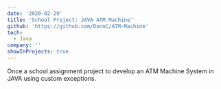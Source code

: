 ```yaml
---
date: '2020-02-29'
title: 'School Project: JAVA ATM Machine'
github: 'https://github.com/DonnC/ATM-Machine'
tech:
  - Java
company: ''
showInProjects: true
---
```


Once a school assignment project to develop an ATM Machine System in JAVA using custom exceptions.
